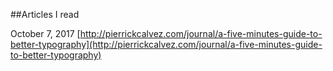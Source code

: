 ##Articles I read

October 7, 2017
[http://pierrickcalvez.com/journal/a-five-minutes-guide-to-better-typography](http://pierrickcalvez.com/journal/a-five-minutes-guide-to-better-typography)
